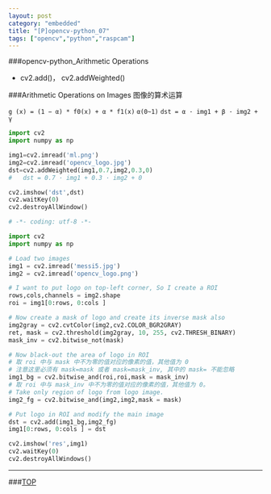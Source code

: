 ```yaml
---
layout: post
category: "embedded"
title: "[P]opencv-python_07"
tags: ["opencv","python","raspcam"]
---
```


<a name="top"></a>
###opencv-python_Arithmetic Operations


* cv2.add()， cv2.addWeighted() 

###Arithmetic Operations on Images 图像的算术运算

`g (x) = (1 − α) * f0(x) + α * f1(x)`
`α(0~1)`
`dst = α · img1 + β · img2 + γ`


```python
import cv2
import numpy as np

img1=cv2.imread('ml.png')
img2=cv2.imread('opencv_logo.jpg')
dst=cv2.addWeighted(img1,0.7,img2,0.3,0)
#	dst = 0.7 · img1 + 0.3 · img2 + 0

cv2.imshow('dst',dst)
cv2.waitKey(0)
cv2.destroyAllWindow()

```

```python
# -*- coding: utf-8 -*-

import cv2
import numpy as np

# Load two images
img1 = cv2.imread('messi5.jpg')
img2 = cv2.imread('opencv_logo.png')

# I want to put logo on top-left corner, So I create a ROI
rows,cols,channels = img2.shape
roi = img1[0:rows, 0:cols ]

# Now create a mask of logo and create its inverse mask also
img2gray = cv2.cvtColor(img2,cv2.COLOR_BGR2GRAY)
ret, mask = cv2.threshold(img2gray, 10, 255, cv2.THRESH_BINARY)
mask_inv = cv2.bitwise_not(mask)

# Now black-out the area of logo in ROI
# 取 roi 中与 mask 中不为零的值对应的像素的值，其他值为 0
# 注意这里必须有 mask=mask 或者 mask=mask_inv, 其中的 mask= 不能忽略
img1_bg = cv2.bitwise_and(roi,roi,mask = mask_inv)
# 取 roi 中与 mask_inv 中不为零的值对应的像素的值，其他值为 0。
# Take only region of logo from logo image.
img2_fg = cv2.bitwise_and(img2,img2,mask = mask)

# Put logo in ROI and modify the main image
dst = cv2.add(img1_bg,img2_fg)
img1[0:rows, 0:cols ] = dst

cv2.imshow('res',img1)
cv2.waitKey(0)
cv2.destroyAllWindows()
```

- - - 

###[TOP](#top)
